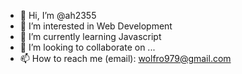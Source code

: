 - 👋 Hi, I’m @ah2355
- 👀 I’m interested in Web Development 
- 🌱 I’m currently learning Javascript
- 💞️ I’m looking to collaborate on ...
- 📫 How to reach me (email): wolfro979@gmail.com

<!---
carbon324/carbon324 is a ✨ special ✨ repository because its `README.md` (this file) appears on your GitHub profile.
You can click the Preview link to take a look at your changes.
--->
